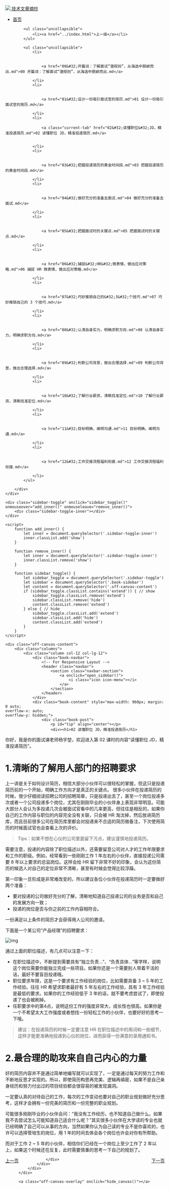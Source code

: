 <!DOCTYPE html>
<!-- saved from url=(0046)https://kaiiiz.github.io/hexo-theme-book-demo/ -->
<html xmlns="http://www.w3.org/1999/xhtml">
<head>
    <head>
        <meta http-equiv="Content-Type" content="text/html; charset=UTF-8">
        <meta name="viewport" content="width=device-width, initial-scale=1, maximum-scale=1.0, user-scalable=no">
        <link rel="icon" href="../../static/favicon.png">
        <title>02 读懂职位 JD，精准投递简历.md</title>
        <!-- Spectre.css framework -->
        <link rel="stylesheet" href="../../static/index.css">
        <!-- theme css & js -->
        <meta name="generator" content="Hexo 4.2.0">
    </head>

<body>

<div class="book-container">
    <div class="book-sidebar">
        <div class="book-brand">
            <a href="../../index.html">
                <img src="../../static/favicon.png">
                <span>技术文章摘抄</span>
            </a>
        </div>
        <div class="book-menu uncollapsible">
            <ul class="uncollapsible">
                <li><a href="../../index.html" class="current-tab">首页</a></li>
            </ul>

            <ul class="uncollapsible">
                <li><a href="../index.html">上一级</a></li>
            </ul>

            <ul class="uncollapsible">
                <li>

                    
                    <a href="00&#32;开篇词：了解面试“潜规则”，从海选中脱颖而出.md">00 开篇词：了解面试“潜规则”，从海选中脱颖而出.md</a>

                </li>
                <li>

                    
                    <a href="01&#32;设计一份吸引面试官的简历.md">01 设计一份吸引面试官的简历.md</a>

                </li>
                <li>

                    <a class="current-tab" href="02&#32;读懂职位&#32;JD，精准投递简历.md">02 读懂职位 JD，精准投递简历.md</a>
                    

                </li>
                <li>

                    
                    <a href="03&#32;把握投递简历的黄金时间段.md">03 把握投递简历的黄金时间段.md</a>

                </li>
                <li>

                    
                    <a href="04&#32;做好充分的准备去面试.md">04 做好充分的准备去面试.md</a>

                </li>
                <li>

                    
                    <a href="05&#32;把握面试时的关键点.md">05 把握面试时的关键点.md</a>

                </li>
                <li>

                    
                    <a href="06&#32;捕捉&#32;HR&#32;微表情，做出应对策略.md">06 捕捉 HR 微表情，做出应对策略.md</a>

                </li>
                <li>

                    
                    <a href="07&#32;巧妙推销自己的&#32;3&#32;个技巧.md">07 巧妙推销自己的 3 个技巧.md</a>

                </li>
                <li>

                    
                    <a href="08&#32;认清自身实力，明确求职方向.md">08 认清自身实力，明确求职方向.md</a>

                </li>
                <li>

                    
                    <a href="09&#32;判断公司背景，做出合理选择.md">09 判断公司背景，做出合理选择.md</a>

                </li>
                <li>

                    
                    <a href="10&#32;了解行业薪资，清晰找准定位.md">10 了解行业薪资，清晰找准定位.md</a>

                </li>
                <li>

                    
                    <a href="11&#32;目标明确，阐明沟通.md">11 目标明确，阐明沟通.md</a>

                </li>
                <li>

                    
                    <a href="12&#32;工作交接流程福利衔接.md">12 工作交接流程福利衔接.md</a>

                </li>
            </ul>

        </div>
    </div>

    <div class="sidebar-toggle" onclick="sidebar_toggle()" onmouseover="add_inner()" onmouseleave="remove_inner()">
        <div class="sidebar-toggle-inner"></div>
    </div>

    <script>
        function add_inner() {
            let inner = document.querySelector('.sidebar-toggle-inner')
            inner.classList.add('show')
        }

        function remove_inner() {
            let inner = document.querySelector('.sidebar-toggle-inner')
            inner.classList.remove('show')
        }

        function sidebar_toggle() {
            let sidebar_toggle = document.querySelector('.sidebar-toggle')
            let sidebar = document.querySelector('.book-sidebar')
            let content = document.querySelector('.off-canvas-content')
            if (sidebar_toggle.classList.contains('extend')) { // show
                sidebar_toggle.classList.remove('extend')
                sidebar.classList.remove('hide')
                content.classList.remove('extend')
            } else { // hide
                sidebar_toggle.classList.add('extend')
                sidebar.classList.add('hide')
                content.classList.add('extend')
            }
        }
    </script>

    <div class="off-canvas-content">
        <div class="columns">
            <div class="column col-12 col-lg-12">
                <div class="book-navbar">
                    <!-- For Responsive Layout -->
                    <header class="navbar">
                        <section class="navbar-section">
                            <a onclick="open_sidebar()">
                                <i class="icon icon-menu"></i>
                            </a>
                        </section>
                    </header>
                </div>
                <div class="book-content" style="max-width: 960px; margin: 0 auto;
    overflow-x: auto;
    overflow-y: hidden;">
                    <div class="book-post">
                        <p id="tip" align="center"></p>
                        <div><h1>02 读懂职位 JD，精准投递简历</h1>
<p>你好，我是你的面试课老师杨宇堃，欢迎进入第 02 课时的内容“读懂职位 JD，精准投递简历”。</p>
<h1>1.清晰的了解用人部门的招聘要求</h1>
<p>上一讲是关于如何设计简历，相信大部分小伙伴可以很轻松的掌握，但这只是投递简历前的一个开始，明确工作方向才是真正的关键点。
很多小伙伴在投递简历的时候，很少仔细阅读招聘公司的招聘简章，只是投递出去了，甚至一个岗位投递多次或者一个公司投递多个岗位，尤其在刚刚毕业的小伙伴身上表现非常明显。可能大部分人会认为多投递几次会被面试官看中的几率更高，但往往是相反的，如果你自己的工作内容与职位的内容完全没有关联，只会被 HR 淘汰掉，然后放进简历库，而且目前很多公司在简历库里都会对投递来不合适的简历做备注，下次使用简历的时候面试官也会查看上次的评价。</p>
<blockquote>
<p>Tips：如果不想在心仪的公司里面留下污点，建议谨慎地投递简历。</p>
</blockquote>
<p>需要注意，投递的内容除了职位描述以外，还需要留意公司对人才的工作年限要求和工作的职级。例如，经常看到一些刚刚工作 1 年左右的小伙伴，直接投递公司需要 8 年以上要求的总监岗位。这样会给 HR 留下非常不好的印象，会认为这份简历的候选人对自己的定位非常不清晰，甚至有时候会觉得比较浮躁。</p>
<p>第一印象一旦形成是非常难改变的，所以建议各位小伙伴在投递简历时一定要做好两个准备：</p>
<ul>
<li>要对投递的公司做好充分的了解，清晰地知道自己投递公司的业务是否和自己的发展方向一致；</li>
<li>投递的岗位是否与你之前的工作内容相符合。</li>
</ul>
<p>一份满足以上条件的简历才会获得用人公司的邀请。</p>
<p>下面是一个某公司“产品经理”的招聘要求：</p>
<p><img src="assets/CgoB5l3fYwKAAYP3AAGiQWGNYuc713.png" alt="img" /></p>
<p>通过上面的职位描述，有几点可以注意一下：</p>
<ul>
<li>在职位描述中，不断提到需要具有“独立负责…”、“负责具体…”等字样，说明这个岗位需要你能独立完成一些项目。如果你还是一个需要别人带着干活的话，最好不要盲目投递哦。</li>
<li>职位要求年限，这是一个要求有工作经验的岗位，比如需要具备 3 ~ 5 年的工作经验。往往 HR 希望求职者最好有 5 年左右的工作经验，具有 3 年工作经验是最低的要求。如果你的工作经验低于 3 年的话，就不要考虑尝试了，即使投递了也会被刷掉。</li>
<li>任职要求中的第4点，说明这份工作的强度非常大，成长性也很高。如果你是一个不希望太大工作强度或者想找一份轻松工作的小伙伴，也要好好的思考一下哦。</li>
</ul>
<blockquote>
<p>建议：在投递简历的时候一定要注意 HR 在职位描述中的用词和一些细节，这样才能更准确地投递到心仪的岗位，进而获得一份满意的录用通知书。</p>
</blockquote>
<h1>2.最合理的助攻来自自己内心的力量</h1>
<p>好的简历内容并不是通过简单地编写就可以实现了，一定是通过每天的努力工作和不断地反思才实现的。所以，即使简历构思再完美、逻辑再缜密，如果不是自己亲身经历和努力付出过的项目经验都会很容易的被发现漏洞。</p>
<p>一定要认真的对待自己的工作，每次的工作变动也要对自己的职业规划做好充分思考，这样才会拥有一份完美的简历和一份完整的职业规划。</p>
<p>可能很多刚刚毕业的小伙伴会问：“我没有工作经历，也不知道自己做什么。如果我不去尝试怎么可能知道自己适合什么呢？”其实很多小伙伴在大学读的专业也就已经明确了自己可以从事的方向，当然如果你认为自己读的专业不是你喜欢的，也许可以选择管培生的岗位，用 1 年的时间去体会各个岗位也许会对你有所帮助。</p>
<p>而对于工作 2 ~ 5 年的小伙伴，相信你们已经在一个岗位上至少工作了 2 年以上，如果这个时候还在反复，此时需要慎重的思考一下自己的规划了。</p>
</div>
                    </div>
                    <div>
                        <div style="float: left">
                            <a href="01&#32;设计一份吸引面试官的简历.md">上一页</a>
                        </div>
                        <div style="float: right">
                            <a href="03&#32;把握投递简历的黄金时间段.md">下一页</a>
                        </div>
                    </div>

                </div>
            </div>
        </div>
    </div>

    <a class="off-canvas-overlay" onclick="hide_canvas()"></a>
</div>
<script defer src="https://static.cloudflareinsights.com/beacon.min.js/v64f9daad31f64f81be21cbef6184a5e31634941392597" integrity="sha512-gV/bogrUTVP2N3IzTDKzgP0Js1gg4fbwtYB6ftgLbKQu/V8yH2+lrKCfKHelh4SO3DPzKj4/glTO+tNJGDnb0A==" data-cf-beacon='{"rayId":"6b433b6fdb9570ac","version":"2021.11.0","r":1,"token":"1f5d475227ce4f0089a7cff1ab17c0f5","si":100}' crossorigin="anonymous"></script>
</body>
<!-- Global site tag (gtag.js) - Google Analytics -->
<script async src="https://www.googletagmanager.com/gtag/js?id=G-NPSEEVD756"></script>
<script>
    window.dataLayer = window.dataLayer || [];

    function gtag() {
        dataLayer.push(arguments);
    }

    gtag('js', new Date());
    gtag('config', 'G-NPSEEVD756');
    var path = window.location.pathname
    var cookie = getCookie("lastPath");
    console.log(path)
    if (path.replace("/", "") === "") {
        if (cookie.replace("/", "") !== "") {
            console.log(cookie)
            document.getElementById("tip").innerHTML = "<a href='https://learn.lianglianglee.com/%E4%B8%93%E6%A0%8F/12%E6%AD%A5%E9%80%9A%E5%85%B3%E6%B1%82%E8%81%8C%E9%9D%A2%E8%AF%95-%E5%AE%8C/&quot;&#32;+&#32;cookie&#32;+&#32;&quot;'>跳转到上次进度</a>"
        }
    } else {
        setCookie("lastPath", path)
    }

    function setCookie(cname, cvalue) {
        var d = new Date();
        d.setTime(d.getTime() + (180 * 24 * 60 * 60 * 1000));
        var expires = "expires=" + d.toGMTString();
        document.cookie = cname + "=" + cvalue + "; " + expires + ";path = /";
    }

    function getCookie(cname) {
        var name = cname + "=";
        var ca = document.cookie.split(';');
        for (var i = 0; i < ca.length; i++) {
            var c = ca[i].trim();
            if (c.indexOf(name) === 0) return c.substring(name.length, c.length);
        }
        return "";
    }
</script>

</html>
